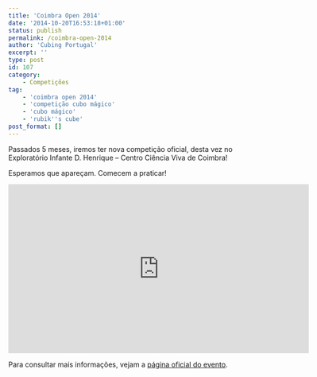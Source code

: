 ```yaml
---
title: 'Coimbra Open 2014'
date: '2014-10-20T16:53:18+01:00'
status: publish
permalink: /coimbra-open-2014
author: 'Cubing Portugal'
excerpt: ''
type: post
id: 107
category:
    - Competições
tag:
    - 'coimbra open 2014'
    - 'competição cubo mágico'
    - 'cubo mágico'
    - 'rubik''s cube'
post_format: []
---
```

Passados 5 meses, iremos ter nova competição oficial, desta vez no Exploratório Infante D. Henrique – Centro Ciência Viva de Coimbra!

Esperamos que apareçam. Comecem a praticar!

<iframe allow="accelerometer; autoplay; clipboard-write; encrypted-media; gyroscope; picture-in-picture" allowfullscreen="" frameborder="0" height="340" src="https://www.youtube.com/embed/FuOzQm8Bu5g?feature=oembed" title="[PT] Anúncio Oficial - Coimbra Open 2014" width="605"></iframe>

Para consultar mais informações, vejam a [página oficial do evento](http://cubing.pt/coimbra-open-2014/ "Coimbra Open 2014").